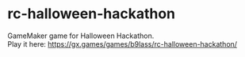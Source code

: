 # rc-halloween-hackathon
GameMaker game for Halloween Hackathon.\
Play it here: https://gx.games/games/b9lass/rc-halloween-hackathon/
